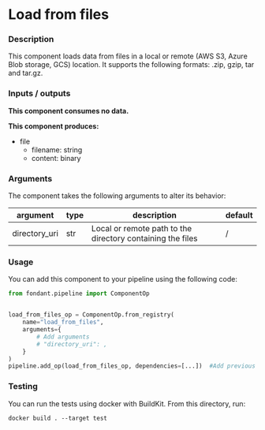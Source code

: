 # Load from files

### Description
This component loads data from files in a local or remote (AWS S3, Azure Blob storage, GCS) 
location. It supports the following formats: .zip, gzip, tar and tar.gz.


### Inputs / outputs

**This component consumes no data.**

**This component produces:**
- file
  - filename: string
  - content: binary

### Arguments

The component takes the following arguments to alter its behavior:

| argument | type | description | default |
| -------- | ---- | ----------- | ------- |
| directory_uri | str | Local or remote path to the directory containing the files | / |

### Usage

You can add this component to your pipeline using the following code:

```python
from fondant.pipeline import ComponentOp


load_from_files_op = ComponentOp.from_registry(
    name="load_from_files",
    arguments={
        # Add arguments
        # "directory_uri": ,
    }
)
pipeline.add_op(load_from_files_op, dependencies=[...])  #Add previous component as dependency
```

### Testing

You can run the tests using docker with BuildKit. From this directory, run:
```
docker build . --target test
```

